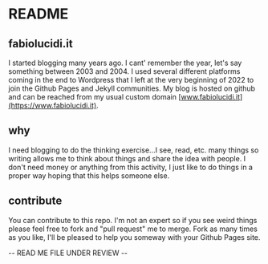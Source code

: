 # README

## fabiolucidi.it
I started blogging many years ago. I cant' remember the year, let's say something between 2003 and 2004. I  used several different platforms coming in the end to Wordpress that I left at the very beginning of 2022 to join the Github Pages and Jekyll communities. My blog is hosted on github and can be reached from my usual custom domain [www.fabiolucidi.it](https://www.fabiolucidi.it).

## why
I need blogging to do the thinking exercise...I see, read, etc. many things so writing allows me to think about things and share the idea with people. I don't need money or anything from this activity, I just like to do things in a proper way hoping that this helps someone else.

## contribute
You can contribute to this repo. I'm not an expert so if you see weird things please feel free to fork and "pull request" me to merge. Fork as many times as you like, I'll be pleased to help you someway with your Github Pages site.

-- READ ME FILE UNDER REVIEW --
